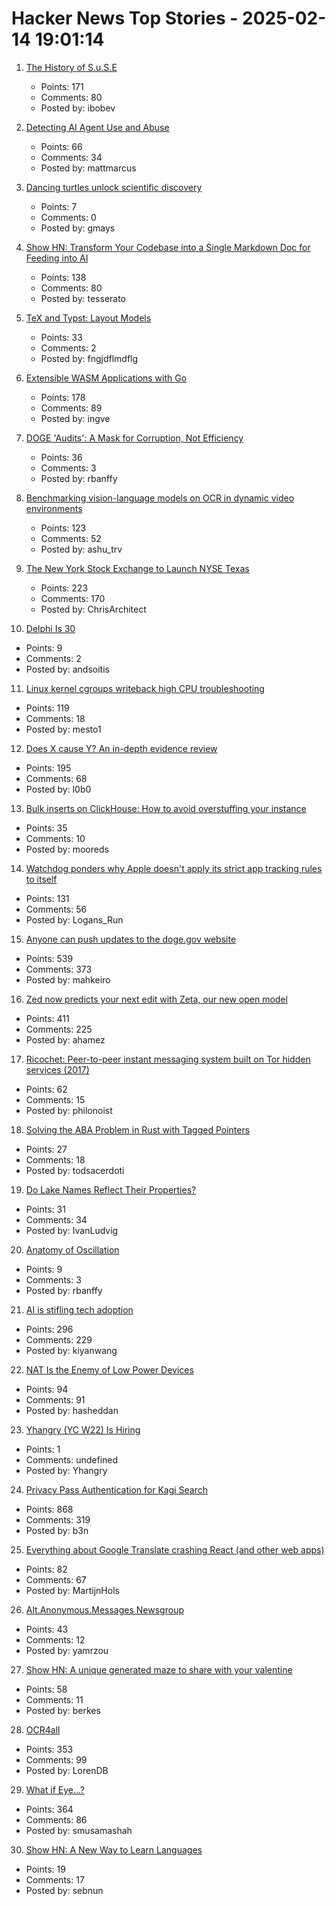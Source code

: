 # Hacker News Top Stories - 2025-02-14 19:01:14

1. [The History of S.u.S.E](https://www.abortretry.fail/p/the-history-of-suse)
   - Points: 171
   - Comments: 80
   - Posted by: ibobev

2. [Detecting AI Agent Use and Abuse](https://stytch.com/blog/detecting-ai-agent-use-abuse/)
   - Points: 66
   - Comments: 34
   - Posted by: mattmarcus

3. [Dancing turtles unlock scientific discovery](https://www.unc.edu/posts/2025/02/12/dancing-turtles-unlock-scientific-discovery/)
   - Points: 7
   - Comments: 0
   - Posted by: gmays

4. [Show HN: Transform Your Codebase into a Single Markdown Doc for Feeding into AI](https://tesserato.web.app/posts/2025-02-12-CodeWeaver-launch/index.html)
   - Points: 138
   - Comments: 80
   - Posted by: tesserato

5. [TeX and Typst: Layout Models](https://laurmaedje.github.io/posts/layout-models/)
   - Points: 33
   - Comments: 2
   - Posted by: fngjdflmdflg

6. [Extensible WASM Applications with Go](https://go.dev/blog/wasmexport)
   - Points: 178
   - Comments: 89
   - Posted by: ingve

7. [DOGE 'Audits': A Mask for Corruption, Not Efficiency](https://medium.com/less-than-a-minute/doge-audits-a-mask-for-corruption-not-efficiency-3668b846a364)
   - Points: 36
   - Comments: 3
   - Posted by: rbanffy

8. [Benchmarking vision-language models on OCR in dynamic video environments](https://arxiv.org/abs/2502.06445)
   - Points: 123
   - Comments: 52
   - Posted by: ashu_trv

9. [The New York Stock Exchange to Launch NYSE Texas](https://ir.theice.com/press/news-details/2025/The-New-York-Stock-Exchange-to-Launch-NYSE-Texas/default.aspx)
   - Points: 223
   - Comments: 170
   - Posted by: ChrisArchitect

10. [Delphi Is 30](https://blog.marcocantu.com/blog/2025-february-delphi-is-30.html)
   - Points: 9
   - Comments: 2
   - Posted by: andsoitis

11. [Linux kernel cgroups writeback high CPU troubleshooting](https://dasl.cc/2025/01/01/debugging-our-new-linux-kernel/)
   - Points: 119
   - Comments: 18
   - Posted by: mesto1

12. [Does X cause Y? An in-depth evidence review](https://www.cold-takes.com/does-x-cause-y-an-in-depth-evidence-review/)
   - Points: 195
   - Comments: 68
   - Posted by: l0b0

13. [Bulk inserts on ClickHouse: How to avoid overstuffing your instance](https://www.runportcullis.co/blog/bulk-data-clickhouse/)
   - Points: 35
   - Comments: 10
   - Posted by: mooreds

14. [Watchdog ponders why Apple doesn't apply its strict app tracking rules to itself](https://www.theregister.com/2025/02/14/apple_app_tracking_probe/)
   - Points: 131
   - Comments: 56
   - Posted by: Logans_Run

15. [Anyone can push updates to the doge.gov website](https://www.404media.co/anyone-can-push-updates-to-the-doge-gov-website-2/)
   - Points: 539
   - Comments: 373
   - Posted by: mahkeiro

16. [Zed now predicts your next edit with Zeta, our new open model](https://zed.dev/blog/edit-prediction)
   - Points: 411
   - Comments: 225
   - Posted by: ahamez

17. [Ricochet: Peer-to-peer instant messaging system built on Tor hidden services (2017)](https://github.com/ricochet-im/ricochet)
   - Points: 62
   - Comments: 15
   - Posted by: philonoist

18. [Solving the ABA Problem in Rust with Tagged Pointers](https://minikin.me/blog/solving-the-aba-problem-in-rust-tagged-pointers)
   - Points: 27
   - Comments: 18
   - Posted by: todsacerdoti

19. [Do Lake Names Reflect Their Properties?](https://ivanludvig.dev/tech/lake-colors)
   - Points: 31
   - Comments: 34
   - Posted by: IvanLudvig

20. [Anatomy of Oscillation](https://tidyfirst.substack.com/p/anatomy-of-oscillation)
   - Points: 9
   - Comments: 3
   - Posted by: rbanffy

21. [AI is stifling tech adoption](https://vale.rocks/posts/ai-is-stifling-tech-adoption)
   - Points: 296
   - Comments: 229
   - Posted by: kiyanwang

22. [NAT Is the Enemy of Low Power Devices](https://blog.golioth.io/nat-is-the-enemy-of-low-power-devices/)
   - Points: 94
   - Comments: 91
   - Posted by: hasheddan

23. [Yhangry (YC W22) Is Hiring](undefined)
   - Points: 1
   - Comments: undefined
   - Posted by: Yhangry

24. [Privacy Pass Authentication for Kagi Search](https://blog.kagi.com/kagi-privacy-pass)
   - Points: 868
   - Comments: 319
   - Posted by: b3n

25. [Everything about Google Translate crashing React (and other web apps)](https://martijnhols.nl/blog/everything-about-google-translate-crashing-react)
   - Points: 82
   - Comments: 67
   - Posted by: MartijnHols

26. [Alt.Anonymous.Messages Newsgroup](http://wudewasa.blogspot.com/2017/05/altanonymousmessages-newsgroup.html)
   - Points: 43
   - Comments: 12
   - Posted by: yamrzou

27. [Show HN: A unique generated maze to share with your valentine](https://love.berk.es/)
   - Points: 58
   - Comments: 11
   - Posted by: berkes

28. [OCR4all](https://www.ocr4all.org/)
   - Points: 353
   - Comments: 99
   - Posted by: LorenDB

29. [What if Eye...?](https://eyes.mit.edu/)
   - Points: 364
   - Comments: 86
   - Posted by: smusamashah

30. [Show HN: A New Way to Learn Languages](https://www.langturbo.com)
   - Points: 19
   - Comments: 17
   - Posted by: sebnun

